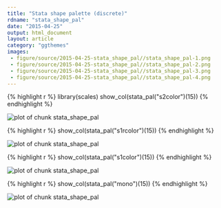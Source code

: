 ```yaml
---
title: "Stata shape palette (discrete)"
rdname: "stata_shape_pal"
date: "2015-04-25"
output: html_document
layout: article
category: "ggthemes"
images:
 - figure/source/2015-04-25-stata_shape_pal//stata_shape_pal-1.png
 - figure/source/2015-04-25-stata_shape_pal//stata_shape_pal-2.png
 - figure/source/2015-04-25-stata_shape_pal//stata_shape_pal-3.png
 - figure/source/2015-04-25-stata_shape_pal//stata_shape_pal-4.png
---
```





{% highlight r %}
library(scales)
show_col(stata_pal("s2color")(15))
{% endhighlight %}

![plot of chunk stata_shape_pal](/allYourFigureAreBelongToUs/figure/source/2015-04-25-stata_shape_pal/stata_shape_pal-1.png) 

{% highlight r %}
show_col(stata_pal("s1rcolor")(15))
{% endhighlight %}

![plot of chunk stata_shape_pal](/allYourFigureAreBelongToUs/figure/source/2015-04-25-stata_shape_pal/stata_shape_pal-2.png) 

{% highlight r %}
show_col(stata_pal("s1color")(15))
{% endhighlight %}

![plot of chunk stata_shape_pal](/allYourFigureAreBelongToUs/figure/source/2015-04-25-stata_shape_pal/stata_shape_pal-3.png) 

{% highlight r %}
show_col(stata_pal("mono")(15))
{% endhighlight %}

![plot of chunk stata_shape_pal](/allYourFigureAreBelongToUs/figure/source/2015-04-25-stata_shape_pal/stata_shape_pal-4.png) 